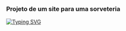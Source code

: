 ### Projeto de um site para uma sorveteria
[![Typing SVG](https://readme-typing-svg.demolab.com/?lines=Ryan+Campos)](https://git.io/typing-svg)
